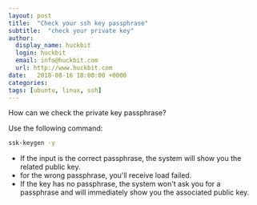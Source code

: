 ```yaml
---
layout: post
title:  "Check your ssh key passphrase"
subtitle:  "check your private key"
author:
  display_name: huckbit
  login: huckbit
  email: info@huckbit.com
  url: http://www.huckbit.com
date:   2018-08-16 18:00:00 +0000
categories:
tags: [ubuntu, linux, ssh]
---
```


How can we check the  private key passphrase?

Use the following command:

```bash
ssk-keygen -y 
```

- If the input is the correct passphrase, the system will show you the related public key.
- for the wrong passphrase, you'll receive load failed.
- If the key has no passphrase, the system won't ask you for a passphrase and will immediately show you the associated public key.
